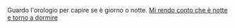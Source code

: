 Guardo l'orologio per capire se
è giorno o notte.
[Mi rendo conto che è notte e torno a dormire](../dormire/sogno-strano.md)
